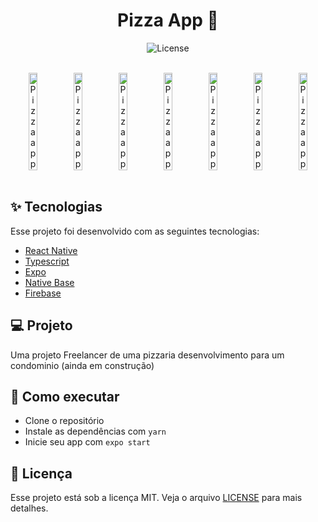<h1 align="center">
  Pizza App 🍕
</h1>

<p align="center">
  <img alt="License" src="https://img.shields.io/static/v1?label=license&message=MIT&color=32B768&labelColor=000000">

</p>
<br>
<div align="center" style="display: flex; align-items: center; justify-content:center; flex-direction:row; border: 1px">
  <img alt="Pizza app" src="https://github.com/Tthiagoo/myPizzaApp/assets/51219408/d24822ee-ee22-4ad2-a58a-2572d5d8a5b5" width="20%">
  <img alt="Pizza app" src="https://github.com/Tthiagoo/myPizzaApp/assets/51219408/6e871153-8a02-4a33-828b-0bbe9119d600" width="20%">
  <img alt="Pizza app" src="https://github.com/Tthiagoo/myPizzaApp/assets/51219408/e301b8d8-e516-40fb-953f-4eb706000314" width="20%">
  <img alt="Pizza app" src="https://github.com/Tthiagoo/myPizzaApp/assets/51219408/7b19f58e-e3f0-49e8-a0a7-304a45de5ed3" width="20%">
  <img alt="Pizza app" src="https://github.com/Tthiagoo/myPizzaApp/assets/51219408/1a5c72f7-4660-42d1-89c2-a3f2bc99c8c3" width="20%">
  <img alt="Pizza app" src="https://github.com/Tthiagoo/myPizzaApp/assets/51219408/845b3943-f558-49f9-8103-bcbe2942d4fd" width="20%">
  <img alt="Pizza app" src="https://github.com/Tthiagoo/myPizzaApp/assets/51219408/f2ec0fce-7696-4c0e-b869-33a2e5d567b4" width="20%"> 

</div>

<br>

<p align="center">
  
</p>

## ✨ Tecnologias

Esse projeto foi desenvolvido com as seguintes tecnologias:

- [React Native](https://reactnative.dev/)
- [Typescript](https://www.typescriptlang.org/)
- [Expo](https://expo.io/)
- [Native Base](https://nativebase.io/)
- [Firebase](https://firebase.google.com/?hl=pt-br)

## 💻 Projeto
Uma projeto Freelancer de uma pizzaria desenvolvimento para um condominio (ainda em construção)
## 🚀 Como executar

- Clone o repositório
- Instale as dependências com `yarn`
- Inicie seu app com `expo start`

## 📄 Licença

Esse projeto está sob a licença MIT. Veja o arquivo [LICENSE](LICENSE.md) para mais detalhes.
